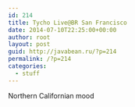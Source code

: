 ```yaml
---
id: 214
title: Tycho Live@BR San Francisco
date: 2014-07-10T22:25:00+00:00
author: root
layout: post
guid: http://javabean.ru/?p=214
permalink: /?p=214
categories:
  - stuff
---
```

Northern Californian mood